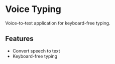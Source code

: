 # Voice Typing

Voice-to-text application for keyboard-free typing.

## Features

- Convert speech to text
- Keyboard-free typing
